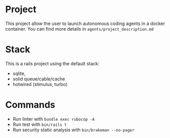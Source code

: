 # Project
This project allow the user to launch autonomous coding agents in a docker container.
You can find more details in `agents/project_description.md`

# Stack
This is a rails project using the default stack:
- sqlite,
- solid queue/cable/cache
- hotwired (stimulus, turbo)

# Commands
- Run linter with `bundle exec rubocop -A`
- Run test with `bin/rails t`
- Run security static analysis with `bin/brakeman --no-pager`
